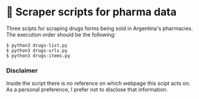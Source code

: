# 💊 Scraper scripts for pharma data

Three scipts for scraping drugs forms being sold in Argentina's pharmacies. The execution order should be the following:

```
$ python3 drugs-list.py
$ python3 drugs-urls.py
$ python3 drugs-items.py
```

### Disclaimer

Inside the script there is no reference on which webpage this scipt acts on. As a personal preference, I prefer not to disclose that information.
